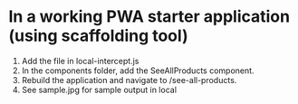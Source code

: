 # In a working PWA starter application (using scaffolding tool)

1. Add the file in local-intercept.js <br/>
2. In the components folder, add the SeeAllProducts component. <br/>
3. Rebuild the application and navigate to /see-all-products.<br/>
4. See sample.jpg for sample output in local
